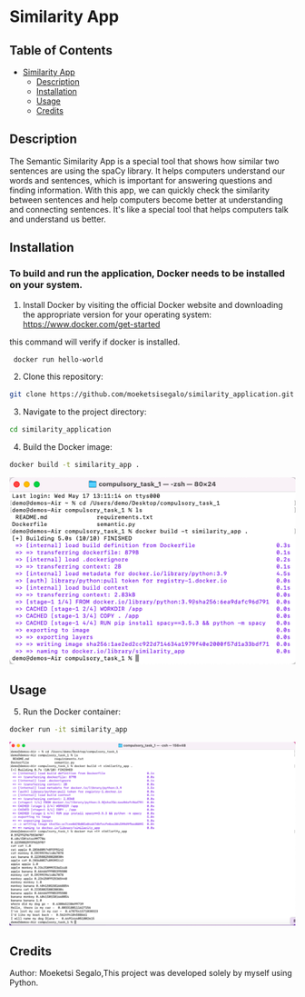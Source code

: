 # Similarity App

## Table of Contents

- [Similarity App](#similarity-app)
  - [Description](#Description)
  - [Installation](#installation)
  - [Usage](#usage)
  - [Credits](#credits)

## Description
The Semantic Similarity App is a special tool that shows how similar two sentences are using the spaCy library. It helps computers understand our words and sentences, which is important for answering questions and finding information. With this app, we can quickly check the similarity between sentences and help computers become better at understanding and connecting sentences. It's like a special tool that helps computers talk and understand us better.

## Installation

### To build and run the application, Docker needs to be installed on your system.

1. Install Docker by visiting the official Docker website and downloading the appropriate version for your operating system: https://www.docker.com/get-started

this command will verify if docker is installed.
```bash
 docker run hello-world
```
   
2. Clone this repository:
```bash
git clone https://github.com/moeketsisegalo/similarity_application.git
```
   
3. Navigate to the project directory:
```bash
cd similarity_application
```

4. Build the Docker image:
```bash
docker build -t similarity_app .
```
![Screenshot](Screenshots_semantic/Screenshot%202023-05-17%20at%2013.17.50.png)

## Usage
5. Run the Docker container:
```bash
docker run -it similarity_app
```
![Screenshot](Screenshots_semantic/Screenshot%202023-05-17%20at%2013.24.31.png)

## Credits
Author: Moeketsi Segalo,This project was developed solely by myself using Python.




 

   
